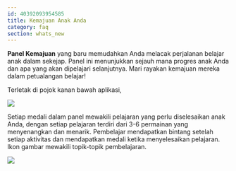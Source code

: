 ```yaml
---
id: 40392093954585
title: Kemajuan Anak Anda 
category: faq
section: whats_new
---
```

**Panel Kemajuan** yang baru memudahkan Anda melacak perjalanan belajar anak dalam sekejap. Panel ini menunjukkan sejauh mana progres anak Anda dan apa yang akan dipelajari selanjutnya. Mari rayakan kemajuan mereka dalam petualangan belajar!

Terletak di pojok kanan bawah aplikasi,

![](https://help.studycat.com/hc/article_attachments/40392758902553)

Setiap medali dalam panel mewakili pelajaran yang perlu diselesaikan anak Anda, dengan setiap pelajaran terdiri dari 3-6 permainan yang menyenangkan dan menarik. Pembelajar mendapatkan bintang setelah setiap aktivitas dan mendapatkan medali ketika menyelesaikan pelajaran. Ikon gambar mewakili topik-topik pembelajaran.

![](https://help.studycat.com/hc/article_attachments/40392758904601)
```